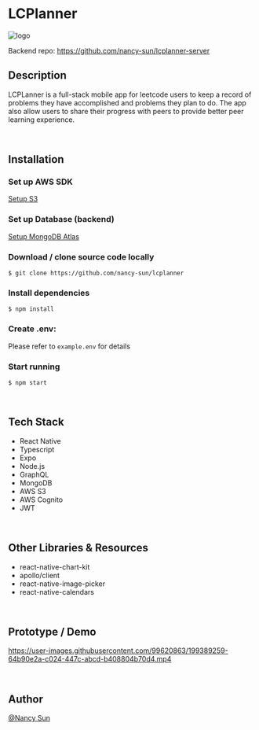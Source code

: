 # LCPlanner
![logo](https://user-images.githubusercontent.com/99620863/199389829-651ec569-86ff-4d14-a1f1-107b66b619ba.svg)

Backend repo: https://github.com/nancy-sun/lcplanner-server

## Description  
LCPLanner is a full-stack mobile app for leetcode users to keep a record of problems they have accomplished and problems they plan to do. The app also allow users to share their progress with peers to provide better peer learning experience.
    
&nbsp;

## Installation  
      
### Set up AWS SDK
[Setup S3](https://docs.aws.amazon.com/AmazonS3/latest/userguide/setting-up-s3.html)

### Set up Database (backend)
[Setup MongoDB Atlas](https://www.mongodb.com/docs/atlas/getting-started/)
### Download / clone source code locally   
```$ git clone https://github.com/nancy-sun/lcplanner```
   
### Install dependencies   
```$ npm install```   
   
### Create .env:   
Please refer to `example.env` for details
  
### Start running   
```$ npm start```
      


&nbsp;
   
## Tech Stack  
- React Native
- Typescript
- Expo
- Node.js
- GraphQL
- MongoDB
- AWS S3
- AWS Cognito
- JWT
   
&nbsp;
## Other Libraries & Resources  
- react-native-chart-kit
- apollo/client
- react-native-image-picker
- react-native-calendars
   
&nbsp;

## Prototype / Demo  
   
https://user-images.githubusercontent.com/99620863/199389259-64b90e2a-c024-447c-abcd-b408804b70d4.mp4



&nbsp;

## Author  
[@Nancy Sun](https://github.com/nancy-sun)
